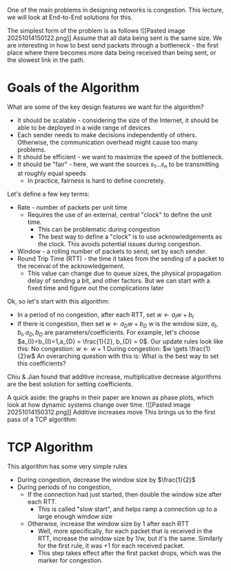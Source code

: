 One of the main problems in designing networks is congestion. This lecture, we will look at End-to-End solutions  for this.

The simplest form of the problem is as follows
![[Pasted image 20251014150122.png]]
Assume that all data being sent is the same size. We are interesting in how to best send packets through a bottleneck - the first place where there becomes more data being received than being sent, or the slowest link in the path.

# Goals of the Algorithm
What are some of the key design features we want for the algorithm?
- It should be scalable - considering the size of the Internet, it should be able to be deployed in a wide range of devices
- Each sender needs to make decisions independently of others. Otherwise, the communication overhead might cause too many problems.
- It should be efficient - we want to maximize the speed of the bottleneck.
- It should be "fair" - here, we want the sources $s_{1}\dots s_{n}$ to be transmitting at roughly equal speeds
	- In practice, fairness is hard to define concretely.

Let's define a few key terms:
- Rate - number of packets per unit time
	- Requires the use of an external, central "clock" to define the unit time.
		- This can be problematic during congestion
		- The best way to define a "clock" is to use acknowledgements as the clock. This avoids potential issues during congestion.
- Window - a rolling number of packets to send, set by each sender.
- Round Trip Time (RTT) - the time it takes from the sending of a packet to the receival of the acknowledgement.
	- This value can change due to queue sizes, the physical propagation delay of sending a bit, and other factors. But we can start with a fixed time and figure out the complications later

Ok, so let's start with this algorithm:
- In a period of no congestion, after each RTT, set $w \gets a_{I}w + b_{I}$
- If there is congestion, then set $w \gets a_{D}w + b_{D}$
w is the window size, $a_{I}, b_{I}, a_{D}, b_{D}$ are parameters/coefficients.
For example, let's choose $a_{I}=b_{I}=1,a_{D} = \frac{1}{2}, b_{D} = 0$. Our update rules look like this:
No congestion: $w \gets w+1$
During congestion: $w \gets \frac{1}{2}w$
An overarching question with this is: What is the best way to set this coefficients?

Chiu & Jian found that additive increase, multiplicative decrease algorithms are the best solution for setting coefficients.

A quick aside: the graphs in their paper are known as phase plots, which look at how dynamic systems change over time.
![[Pasted image 20251014150312.png]]
Additive increases move
This brings us to the first pass of a TCP algorithm:

# TCP Algorithm
This algorithm has some very simple rules
- During congestion, decrease the window size by $\frac{1}{2}$
- During periods of no congestion,
	- If the connection had just started, then double the window size after each RTT.
		- This is called "slow start", and helps ramp a connection up to a large enough window size
	- Otherwise, increase the window size by 1 after each RTT
		- Well, more specifically, for each packet that is received in the RTT, increase the window size by 1/w, but it's the same. Similarly for the first rule, it was +1 for each received packet.
		- This step takes effect after the first packet drops, which was the marker for congestion.

